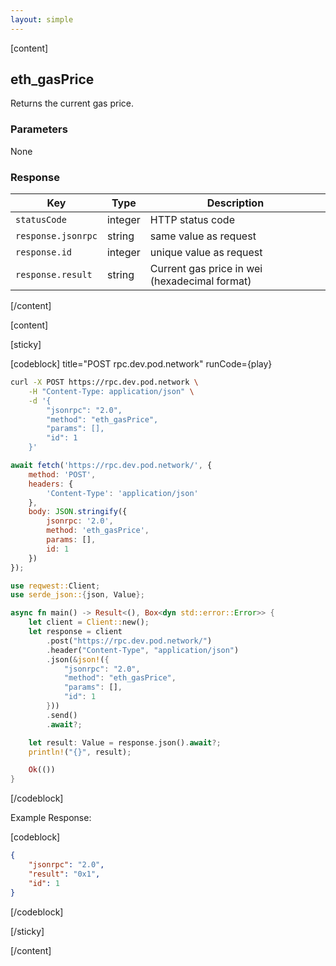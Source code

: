 ```yaml
---
layout: simple
---
```


<script>
    import {Code} from '$lib';

    async function play() {
        return fetch('https://rpc.dev.pod.network/', {
            method: 'POST',
            headers: {
                'Content-Type': 'application/json'
            },
            body: JSON.stringify({
                jsonrpc: '2.0',
                method: 'eth_gasPrice',
                params: [],
                id: 1
            })
        });
    }
</script>

[content]

## eth_gasPrice

Returns the current gas price.

### Parameters

None

### Response

| Key                | Type    | Description                                   |
| ------------------ | ------- | --------------------------------------------- |
| `statusCode`       | integer | HTTP status code                              |
| `response.jsonrpc` | string  | same value as request                         |
| `response.id`      | integer | unique value as request                       |
| `response.result`  | string  | Current gas price in wei (hexadecimal format) |

[/content]

[content]

[sticky]

[codeblock] title="POST rpc.dev.pod.network" runCode={play}

```bash alias="curl"
curl -X POST https://rpc.dev.pod.network \
    -H "Content-Type: application/json" \
    -d '{
        "jsonrpc": "2.0",
        "method": "eth_gasPrice",
        "params": [],
        "id": 1
    }'
```

```js alias="javascript"
await fetch('https://rpc.dev.pod.network/', {
	method: 'POST',
	headers: {
		'Content-Type': 'application/json'
	},
	body: JSON.stringify({
		jsonrpc: '2.0',
		method: 'eth_gasPrice',
		params: [],
		id: 1
	})
});
```

```rust alias="rust"
use reqwest::Client;
use serde_json::{json, Value};

async fn main() -> Result<(), Box<dyn std::error::Error>> {
    let client = Client::new();
    let response = client
        .post("https://rpc.dev.pod.network/")
        .header("Content-Type", "application/json")
        .json(&json!({
            "jsonrpc": "2.0",
            "method": "eth_gasPrice",
            "params": [],
            "id": 1
        }))
        .send()
        .await?;

    let result: Value = response.json().await?;
    println!("{}", result);

    Ok(())
}
```

[/codeblock]

Example Response:

[codeblock]

```json
{
    "jsonrpc": "2.0",
    "result": "0x1",
    "id": 1
}
```

[/codeblock]

[/sticky]

[/content]
